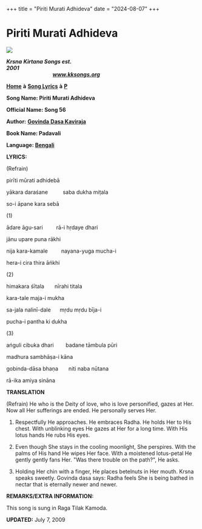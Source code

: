 +++
title = "Piriti Murati Adhideva"
date = "2024-08-07"
+++

# Piriti Murati Adhideva
**[![](http://kksongs.org/image_files/image002.jpg)](http://kksongs.org/)**

**_Krsna_** **_Kirtana Songs est. 2001_**                                                                                                                                                      **_www.kksongs.org_**

**[Home](http://kksongs.org/)** **à** **[Song Lyrics](http://kksongs.org/lyrics.html)** **à** **[P](http://kksongs.org/songs/song_p.html)**

**Song Name: Piriti Murati Adhideva**

**Official Name: Song 56**

**Author:** [**Govinda** **Dasa Kaviraja**](http://kksongs.org/authors/list/govindadasa.html)

**Book Name: Padavali**

**Language: [Bengali](http://kksongs.org/language/list/bengali.html)**

**LYRICS:**

(Refrain)

pirīti mūrati adhidebā

yākara daraśane          saba dukha miṭala

so-i āpane kara sebā

(1)

ādare āgu\-sari         rā-i hṛdaye dhari

jānu upare puna rākhi

nija kara-kamale         nayana-yuga mucha-i

hera-i cira thira āńkhi

(2)

himakara śītala       nīrahi titala

kara\-tale maja-i mukha

sa-jala nalinī\-dale      mṛdu mṛdu bīja-i

pucha-i pantha ki dukha

(3)

ańguli cibuka dhari        badane tāmbula pūri

madhura sambhāṣa-i kāna

gobinda-dāsa bhaṇa       niti naba nūtana

rā-ika amiya sināna

**TRANSLATION**

(Refrain) He who is the Deity of love, who is love personified, gazes at Her. Now all Her sufferings are ended. He personally serves Her.

1) Respectfully He approaches. He embraces Radha. He holds Her to His chest. With unblinking eyes He gazes at Her for a long time. With His lotus hands He rubs His eyes.

2) Even though She stays in the cooling moonlight, She perspires. With the palms of His hand He wipes Her face. With a moistened lotus-petal He gently gently fans Her. "Was there trouble on the path?", He asks.

3) Holding Her chin with a finger, He places betelnuts in Her mouth. Krsna speaks sweetly. Govinda dasa says: Radha feels She is being bathed in nectar that is eternally newer and newer.

**REMARKS/EXTRA INFORMATION:**

This song is sung in Raga Tilak Kamoda.

**UPDATED:** July 7, 2009